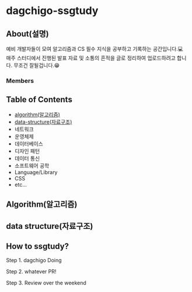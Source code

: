 # dagchigo-ssgtudy

## About(설명)
예비 개발자들이 모여 알고리즘과 CS 필수 지식을 공부하고 기록하는 공간입니다.💻  
매주 스터디에서 진행된 발표 자료 및 소통의 흔적을 글로 정리하여 업로드하려고 합니다. 무조건 잘될겁니다.😁

### Members


## Table of Contents
- [algorithm(알고리즘)](#algorithm(알고리즘))
- [data-structure(자료구조)](#data-structure(자료구조))
- 네트워크
- 운영체제
- 데이터베이스
- 디자인 패턴
- 데이터 통신
- 소프트웨어 공학
- Language/Library
- CSS
- etc...
  
## Algorithm(알고리즘)

## data structure(자료구조)

## How to ssgtudy?
Step 1. dagchigo Doing

Step 2. whatever PR!

Step 3. Review over the weekend

